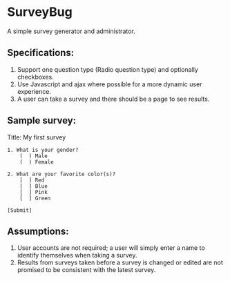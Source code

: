 SurveyBug
=========

A simple survey generator and administrator.

Specifications:
---------------

1. Support one question type (Radio question type) and optionally checkboxes.
2. Use Javascript and ajax where possible for a more dynamic user experience.
3. A user can take a survey and there should be a page to see results.

Sample survey:
--------------

Title: My first survey

	1. What is your gender?
		(  ) Male
		(  ) Female

	2. What are your favorite color(s)?
		[  ] Red
		[  ] Blue
		[  ] Pink
		[  ] Green

	[Submit]

Assumptions:
------------

1. User accounts are not required; a user will simply enter a name to identify themselves when taking a survey.
2. Results from surveys taken before a survey is changed or edited are not promised to be consistent with the latest survey.


